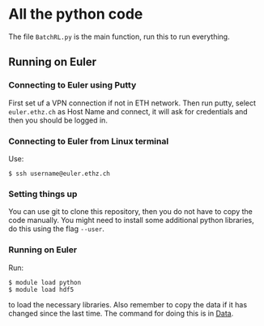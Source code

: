 # All the python code 

The file `BatchRL.py` is the main function, run this to run
everything. 

## Running on Euler

### Connecting to Euler using Putty

First set uf a VPN connection if not in ETH network.
Then run putty, select `euler.ethz.ch` as Host Name and connect,
it will ask for credentials and then you should be logged in.

### Connecting to Euler from Linux terminal

Use:
```console
$ ssh username@euler.ethz.ch
```

### Setting things up

You can use git to clone this repository, then you
do not have to copy the code manually.
You might need to install some additional
python libraries, do this using the flag `--user`.

### Running on Euler

Run:
```console
$ module load python
$ module load hdf5
```
to load the necessary libraries. 
Also remember to copy the data if it has changed 
since the last time. The command for doing this
is in [Data](../Data).
